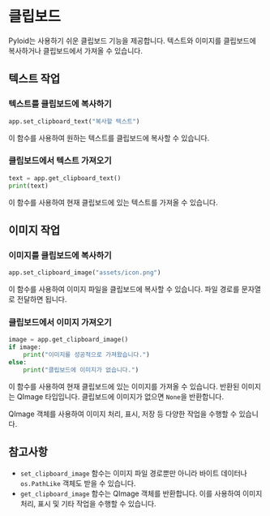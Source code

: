 # 클립보드

Pyloid는 사용하기 쉬운 클립보드 기능을 제공합니다. 텍스트와 이미지를 클립보드에 복사하거나 클립보드에서 가져올 수 있습니다.

## 텍스트 작업

### 텍스트를 클립보드에 복사하기

```python
app.set_clipboard_text("복사할 텍스트")
```

이 함수를 사용하여 원하는 텍스트를 클립보드에 복사할 수 있습니다.

### 클립보드에서 텍스트 가져오기

```python
text = app.get_clipboard_text()
print(text)
```

이 함수를 사용하여 현재 클립보드에 있는 텍스트를 가져올 수 있습니다.

## 이미지 작업

### 이미지를 클립보드에 복사하기

```python
app.set_clipboard_image("assets/icon.png")
```

이 함수를 사용하여 이미지 파일을 클립보드에 복사할 수 있습니다. 파일 경로를 문자열로 전달하면 됩니다.

### 클립보드에서 이미지 가져오기

```python
image = app.get_clipboard_image()
if image:
    print("이미지를 성공적으로 가져왔습니다.")
else:
    print("클립보드에 이미지가 없습니다.")
```

이 함수를 사용하여 현재 클립보드에 있는 이미지를 가져올 수 있습니다. 반환된 이미지는 QImage 타입입니다. 클립보드에 이미지가 없으면 `None`을 반환합니다.

QImage 객체를 사용하여 이미지 처리, 표시, 저장 등 다양한 작업을 수행할 수 있습니다.

## 참고사항

- `set_clipboard_image` 함수는 이미지 파일 경로뿐만 아니라 바이트 데이터나 `os.PathLike` 객체도 받을 수 있습니다.
- `get_clipboard_image` 함수는 QImage 객체를 반환합니다. 이를 사용하여 이미지 처리, 표시 및 기타 작업을 수행할 수 있습니다.
